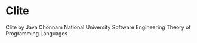 # Clite
Clite by Java
Chonnam National University Software Engineering Theory of Programming Languages
